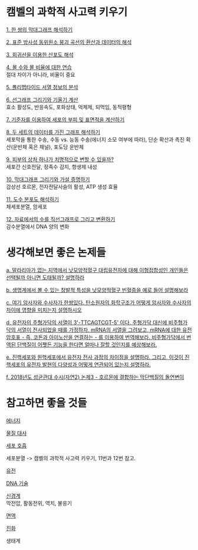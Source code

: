 # 캠벨의 과학적 사고력 키우기    
[1. 한 쌍의 막대그래프 해석하기](md/1.md)   

[2. 표준 방사성 동위원소 붕괴 곡선의 환산과 데이터의 해석](md/2.md)  

[3. 회귀선을 이용한 산포도 해석](md/3.md)  

[4. 몰 수와 몰 비율에 대한 연습](md/4.md)    
절대 차이가 아니라, 비율이 중요  

[5. 폴리펩타이드 서열 정보의 분석](md/5.md)  

[6. 선그래프 그리기와 기울기 계산](md/6.md)  
효소 활성도, 반응속도, 포화상태, 억제제, 되먹임, 동적평형   

[7. 기준자를 이용하여 세포의 부피 및 표면적을 계산하기](md/7.md)    

[8. 두 세트의 데이터를 가진 그래프 해석하기](md/8.md)  
세포막을 통한 수송, 수동 vs. 능동 수송(에너지 소모 여부에 따라), 단순 확산과 촉진 확산(운반체 혹은 채널), 포도당 운반체   

[9. 피부의 상처 하나가 치명적으로 변할 수 있을까?](md/9.md)  
세포간 신호전달, 정족수 감지, 항생제 내성        

[10. 막대그래프 그리기와 가설 증명하기](md/10.md)   
갑상선 호르몬, 전자전달사슬의 활성, ATP 생성 효율     

[11. 도수 분포도 해석하기](md/11.md)   
체세포분열, 암세포        

[12. 자료에서의 수를 직선그래프로 그리고 변환하기](md/12.md)   
감수분열에서 DNA 양의 변화    

# 생각해보면 좋은 논제들      
[a. 말라리아가 없는 지역에서 낫모양적혈구 대립유전자에 대해 이형접합성인 개인들은 선택될까 아니면 도태될까? 설명하라](md/a.md)   

[b. 생명계에서 볼 수 있는 창발적 특성을 낫모양적혈구 빈혈증을 예로 들어 설명해보라](md/b.md)   

[c. 여기 암사자와 수사자가 한쌍있다. 탄소원자의 화학구조가 어떻게 암사자와 수사자의 차이에 영향을 미치는지 설명하시오](md/c.md)    

[d. 유전자의 주형가닥의 서열이 3'-TTCAGTCGT-5' 이다. 주형가닥 대신에 비주형가닥의 서열이 전사되었을 때를 가정하자. mRNA의 서열을 그려보고, mRNA에 대한 유전암호표 - 즉, 코돈과 아미노산을 연결하는 - 를 이용하여 번역해보라. 비주형가닥에서 번역된 단백질이 어쨋든 기능을 한다면 얼마나 잘할 것인지를 예상해보라.](md/d.md)      

[e. 진핵세포와 원핵세포에서 유전자 전사 과정의 차이점을 설명하라. 그리고, 이것이 진핵세포의 유전자 발현의 다양성과 어떻게 연관되어 있는지 설명하라.](md/e.md)  

[f. 2018년도 성균관대 수시(자연2) 논제3 - 호르몬에 결합하는 막단백질의 돌연변이](md/e.md)    

# 참고하면 좋을 것들   
[에너지](md/energy.md)    

[물질 대사](md/metabolism.md)  

[세포 호흡](md/respiration.md)        

세포분열 -> 캠벨의 과학적 사고력 키우기, 11번과 12번 참고.   

[유전](md/genetics.md)     

[DNA 기술](md/DNAtechnology.md)     

[신경계](md/nerve.md)     
막전압, 활동전위, 역치, 불응기   

[면역](md/immune.md)   

[진화](md/evolution.md)      

생태계   
